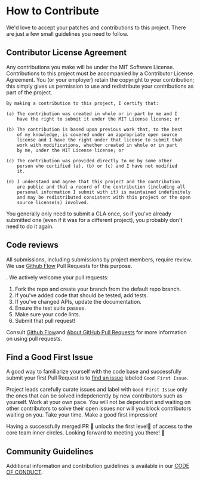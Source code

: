# How to Contribute

We'd love to accept your patches and contributions to this project. There are
just a few small guidelines you need to follow.

## Contributor License Agreement

Any contributions you make will be under the MIT Software License. Contributions to this project must be accompanied by a Contributor License
Agreement. You (or your employer) retain the copyright to your contribution;
this simply gives us permission to use and redistribute your contributions as
part of the project.

```
By making a contribution to this project, I certify that:

(a) The contribution was created in whole or in part by me and I
    have the right to submit it under the MIT License license; or

(b) The contribution is based upon previous work that, to the best
    of my knowledge, is covered under an appropriate open source
    license and I have the right under that license to submit that
    work with modifications, whether created in whole or in part
    by me, under the MIT License license; or

(c) The contribution was provided directly to me by some other
    person who certified (a), (b) or (c) and I have not modified
    it.

(d) I understand and agree that this project and the contribution
    are public and that a record of the contribution (including all
    personal information I submit with it) is maintained indefinitely
    and may be redistributed consistent with this project or the open
    source license(s) involved.
```

You generally only need to submit a CLA once, so if you've already submitted one
(even if it was for a different project), you probably don't need to do it
again.

## Code reviews

All submissions, including submissions by project members, require review. We use [Github Flow](https://guides.github.com/introduction/flow/index.html) Pull Requests for this purpose.

. We actively welcome your pull requests:

1. Fork the repo and create your branch from the default repo branch.
2. If you've added code that should be tested, add tests.
3. If you've changed APIs, update the documentation.
4. Ensure the test suite passes.
5. Make sure your code lints.
6. Submit that pull request!

Consult
[Github Flow](https://guides.github.com/introduction/flow/index.html)and
[About GitHub Pull Requests](https://help.github.com/articles/about-pull-requests/) for more
information on using pull requests.

## Find a Good First Issue

A good way to familiarize yourself with the code base and successfully submit your first Pull Request is to [find an issue](https://github.blog/2020-01-22-browse-good-first-issues-to-start-contributing-to-open-source/) labeled `Good First Issue`.

Project leads carefully curate issues and label with `Good First Issue` only the ones that can be solved indepdenently by new contributors such as yourself. Work at your own pace. You will not be dependant and waiting on other contributors to solve their open issues nor will you block contributors waiting on you. Take your time. Make a good first impression!

Having a successfully merged PR 🔐 unlocks the first level🌟  of access to the core  team inner circles. Looking forward to meeting you there! 🙌

## Community Guidelines

Additional information and contribution guidelines is available in our [CODE OF CONDUCT](CODE_OF_CONDUCT.md).